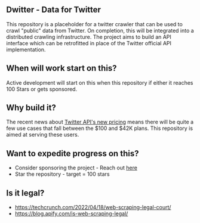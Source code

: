 ## Dwitter - Data for Twitter

This repository is a placeholder for a twitter crawler that can be used to crawl "public" data from Twitter.  On completion, this will be integrated into a distributed crawling infrastructure. The project aims to build an API interface which can be retrofitted in place of the Twitter official API implementation.

## When will work start on this?
Active development will start on this when this repository if either it reaches 100 Stars or gets sponsored.

## Why build it?
The recent news about [Twitter API's new pricing](https://techcrunch.com/2023/03/29/twitter-announces-new-api-with-only-free-basic-and-enterprise-levels/) means there will be quite a few use cases that fall between the $100 and $42K plans. This repository is aimed at serving these users.

## Want to expedite progress on this?
- Consider sponsoring the project - Reach out [here](https://twitter.com/ehmadzubair)
- Star the repository - target = 100 stars

## Is it legal?
- https://techcrunch.com/2022/04/18/web-scraping-legal-court/
- https://blog.apify.com/is-web-scraping-legal/
  
